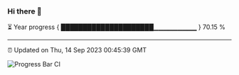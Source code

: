 ### Hi there 👋

⏳ Year progress { █████████████████████▁▁▁▁▁▁▁▁▁ } 70.15 %

---

⏰ Updated on Thu, 14 Sep 2023 00:45:39 GMT

![Progress Bar CI](https://github.com/liununu/liununu/workflows/Progress%20Bar%20CI/badge.svg)
